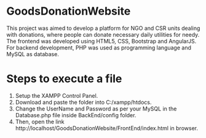 # GoodsDonationWebsite
This project was aimed to develop a platform for NGO and CSR units dealing with donations, where people can donate necessary daily utilities for needy. The frontend was developed using HTML5, CSS, Bootstrap and AngularJS. For backend development, PHP was used as programming language and MySQL as database.

# Steps to execute a file
1. Setup the XAMPP Control Panel.
2. Download and paste the folder into C:/xampp/htdocs.
3. Change the UserName and Password as per your MySQL in the Database.php file inside BackEnd/config folder.
4. Then, open the link http://localhost/GoodsDonationWebsite/FrontEnd/index.html in browser.
